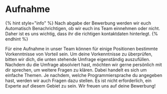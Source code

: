 # Aufnahme

{% hint style="info" %}
Nach abgabe der Bewerbung werden wir euch Automatisch Benachrichtigen, ob wir euch ins Team einnehmen oder nicht. Daher ist es uns wichtig, dass ihr die richtigen kontaktdaten hinterlegt. 
{% endhint %}

Für eine Aufnahme in unser Team können für einige Positionen bestimmte Vorkenntnisse von Vorteil sein. Um deine Vorkenntnisse zu überprüfen, bitten wir dich, die unten stehende Umfrage eigenständig auszufüllen. Nachdem du die Umfrage absolviert hast, möchten wir gerne persönlich mit dir sprechen, um weitere Fragen zu klären. Dabei handelt es sich um einfache Themen. Je nachdem, welche Programmiersprache du angegeben hast, werden wir auch Fragen dazu stellen. Es ist nicht erforderlich, ein Experte auf diesem Gebiet zu sein. Wir freuen uns auf deine Bewerbung!
